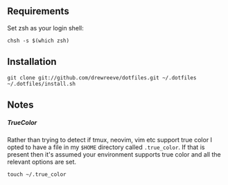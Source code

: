 Requirements
------------

Set zsh as your login shell:

    chsh -s $(which zsh)

Installation
------------

    git clone git://github.com/drewreeve/dotfiles.git ~/.dotfiles
    ~/.dotfiles/install.sh

Notes
-----

##### TrueColor

Rather than trying to detect if tmux, neovim, vim etc support true color I opted
to have a file in my `$HOME` directory called `.true_color`. If that is present
then it's assumed your environment supports true color and all the relevant
options are set.

    touch ~/.true_color
